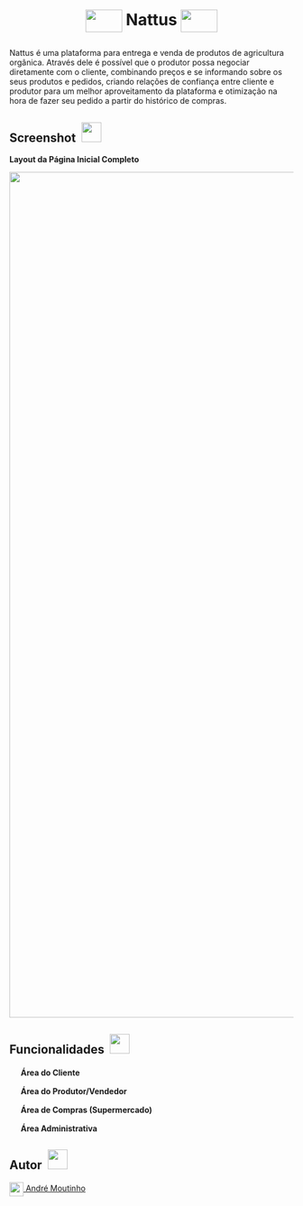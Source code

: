 <h1><p align=center><img align="center" src="https://i.imgur.com/POQY3Qd.png" height="40" width="65"/> Nattus <img align="center" src="https://i.imgur.com/POQY3Qd.png" height="40" width="65"/></p></h1>

<p>Nattus é uma plataforma para entrega e venda de produtos de agricultura orgânica. Através dele é possível que o produtor possa negociar diretamente com o cliente, combinando preços e se informando sobre os seus produtos e pedidos, criando relações de confiança entre cliente e produtor para um melhor aproveitamento da plataforma e otimização na hora de fazer seu pedido a partir do histórico de compras.</p>

<h2>Screenshot <img margin-width="80"/>  <img src="https://i.imgur.com/uKdmAc0.png" height="35" width="35" /></h2> 
<p><b>Layout da Página Inicial Completo</b></p>
<img src="https://i.imgur.com/lkhRxxm.png" height="1500" width="550" />

<h2>Funcionalidades <img margin-width="80"/>  <img src="https://i.imgur.com/V0yTCQx.png" height="35" width="35" /></h2>

<p><img src="https://i.imgur.com/aAEUjyo.png" height="16" width="16" /> <img margin-width="100"/><b>Área do Cliente</b></p>
<p><img src="https://i.imgur.com/aAEUjyo.png" height="16" width="16" /> <img margin-width="100"/><b>Área do Produtor/Vendedor</b></p>
<p><img src="https://i.imgur.com/aAEUjyo.png" height="16" width="16" /> <img margin-width="100"/><b>Área de Compras (Supermercado)</b></p>
<p><img src="https://i.imgur.com/aAEUjyo.png" height="16" width="16" /> <img margin-width="100"/><b>Área Administrativa</b></p>

<h2>Autor <img margin-width="-31"/>  <img src="https://i.imgur.com/kYGOd1k.png" height="35" width="35" /></h2>
<a href="https://github.com/AhMoutinho/" title="André Moutinho"><img align="center" src="https://i.imgur.com/VN0Vh9S.png" width="25"/> André Moutinho</a></br> 
